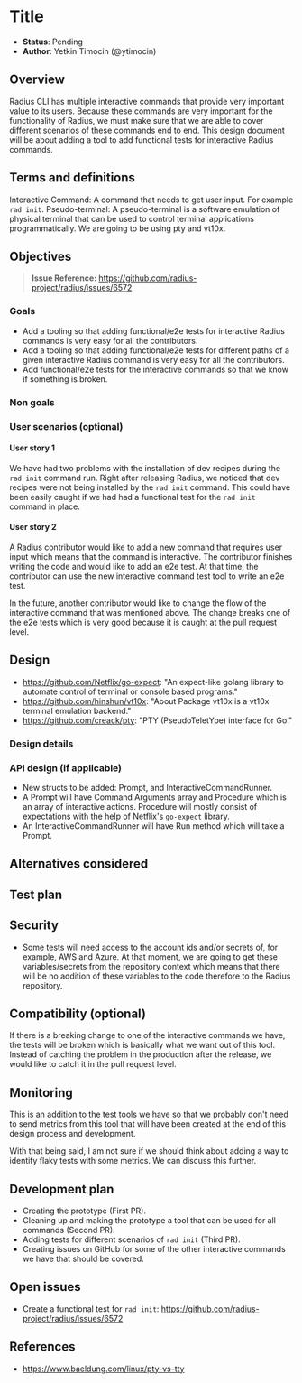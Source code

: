 # Title

* **Status**: Pending
* **Author**: Yetkin Timocin (@ytimocin)

## Overview

Radius CLI has multiple interactive commands that provide very important value to its users. Because these commands are very important for the functionality of Radius, we must make sure that we are able to cover different scenarios of these commands end to end. This design document will be about adding a tool to add functional tests for interactive Radius commands.

## Terms and definitions

Interactive Command: A command that needs to get user input. For example `rad init`.
Pseudo-terminal: A pseudo-terminal is a software emulation of physical terminal that can be used to control terminal applications programmatically. We are going to be using pty and vt10x.

## Objectives

> **Issue Reference:** <https://github.com/radius-project/radius/issues/6572>

### Goals

* Add a tooling so that adding functional/e2e tests for interactive Radius commands is very easy for all the contributors.
* Add a tooling so that adding functional/e2e tests for different paths of a given interactive Radius command is very easy for all the contributors.
* Add functional/e2e tests for the interactive commands so that we know if something is broken.

### Non goals

### User scenarios (optional)

#### User story 1

We have had two problems with the installation of dev recipes during the `rad init` command run. Right after releasing Radius, we noticed that dev recipes were not being installed by the `rad init` command. This could have been easily caught if we had had a functional test for the `rad init` command in place.

#### User story 2

A Radius contributor would like to add a new command that requires user input which means that the command is interactive. The contributor finishes writing the code and would like to add an e2e test. At that time, the contributor can use the new interactive command test tool to write an e2e test.

In the future, another contributor would like to change the flow of the interactive command that was mentioned above. The change breaks one of the e2e tests which is very good because it is caught at the pull request level.

## Design

* <https://github.com/Netflix/go-expect>: "An expect-like golang library to automate control of terminal or console based programs."
* <https://github.com/hinshun/vt10x>: "About Package vt10x is a vt10x terminal emulation backend."
* <https://github.com/creack/pty>: "PTY (PseudoTeletYpe) interface for Go."

### Design details

<!--
This section should be detailed and thorough enough that another developer
could implement your design and provide enough detail to get a high confidence
estimate of the cost to implement the feature but isn’t as detailed as the 
code. Be sure to also consider testability in your design.

For each change, give each "change" in the proposal its own section and
describe it in enough detail that someone else could implement it. Cover
ALL of the important decisions like names. Your goal is to get an agreement
to proceed with coding and PRs.

If there are alternatives you are considering please include that in the open
questions section. If the product has a layered architecture, it's good to
align these sections with the product's layers. This will help readers use
their current understanding to understand your ideas.

* Advantages of this design - Describe what's good about this plan relative to
  other options. Does it feel easy to implement? Provide flexibility for
  future work?
* Disadvantages - Describe what's not ideal about this plan. If you don't
  point these things out other people will do it for you. This is a good place
  to cover risks.
-->

### API design (if applicable)

* New structs to be added: Prompt, and InteractiveCommandRunner.
* A Prompt will have Command Arguments array and Procedure which is an array of interactive actions. Procedure will mostly consist of expectations with the help of Netflix's `go-expect` library.
* An InteractiveCommandRunner will have Run method which will take a Prompt.

## Alternatives considered

<!--
Describe the alternative designs that were considered or should be considered.
Give a justification for why alternative approaches should be rejected if
possible. 
-->

## Test plan

<!--
Include the test plan to validate the features including the areas that
need functional tests.

Describe any functionality that will create new testing challenges:
- New dependencies
- External assets that tests need to access
- Features that do I/O or change OS state and are thus hard to unit test
-->

## Security

* Some tests will need access to the account ids and/or secrets of, for example, AWS and Azure. At that moment, we are going to get these variables/secrets from the repository context which means that there will be no addition of these variables to the code therefore to the Radius repository.

## Compatibility (optional)

If there is a breaking change to one of the interactive commands we have, the tests will be broken which is basically what we want out of this tool. Instead of catching the problem in the production after the release, we would like to catch it in the pull request level.

## Monitoring

This is an addition to the test tools we have so that we probably don't need to send metrics from this tool that will have been created at the end of this design process and development.

With that being said, I am not sure if we should think about adding a way to identify flaky tests with some metrics. We can discuss this further.

## Development plan

* Creating the prototype (First PR).
* Cleaning up and making the prototype a tool that can be used for all commands (Second PR).
* Adding tests for different scenarios of `rad init` (Third PR).
* Creating issues on GitHub for some of the other interactive commands we have that should be covered.

## Open issues

* Create a functional test for `rad init`: <https://github.com/radius-project/radius/issues/6572>

## References

* <https://www.baeldung.com/linux/pty-vs-tty>
